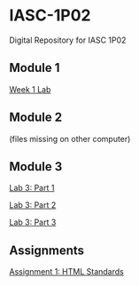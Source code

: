 # IASC-1P02
Digital Repository for IASC 1P02

## Module 1 

[Week 1 Lab](Week1Compiled.html) 

## Module 2

(files missing on other computer) 

## Module 3

[Lab 3: Part 1](Lab3_1.html)

[Lab 3: Part 2](Lab3_2.html)

[Lab 3: Part 3](Lab3_3.html)

## Assignments 

[Assignment 1: HTML Standards](Assigment1.html)
